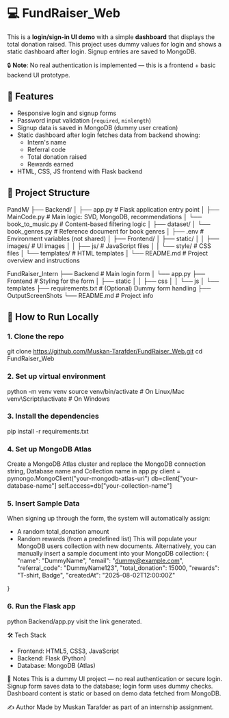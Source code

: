 # 💻 FundRaiser_Web

This is a **login/sign-in UI demo** with a simple **dashboard** that displays the total donation raised. This project uses dummy values for login and shows a static dashboard after login. Signup entries are saved to MongoDB.

🔒 **Note**: No real authentication is implemented — this is a frontend + basic backend UI prototype.



## 🔧 Features

- Responsive login and signup forms
- Password input validation (`required`, `minlength`)
- Signup data is saved in MongoDB (dummy user creation)
- Static dashboard after login fetches data from backend showing:
  - Intern's name
  - Referral code
  - Total donation raised
  - Rewards earned
- HTML, CSS, JS frontend with Flask backend



## 📁 Project Structure

PandM/
├── Backend/
│   ├── app.py               # Flask application entry point
│   ├── MainCode.py          # Main logic: SVD, MongoDB, recommendations
│   └── book_to_music.py     # Content-based filtering logic
│
├── dataset/
│   └── book_genres.py       # Reference document for book genres
│
├── .env                     # Environment variables (not shared)
│
├── Frontend/
│   ├── static/
│   │   ├── images/          # UI images
│   │   ├── js/              # JavaScript files
│   │   └── style/           # CSS files
│   └── templates/           # HTML templates
│
└── README.md                # Project overview and instructions

FundRaiser_Intern
├── Backend # Main login form
│   └── app.py
├── Frontend # Styling for the form
│   ├── static
│   │   ├── css
│   │   └── js
│   └── templates
├── requirements.txt # (Optional) Dummy form handling
├── OutputScreenShots
└── README.md # Project info

## 🚀 How to Run Locally

### 1. Clone the repo

git clone https://github.com/Muskan-Tarafder/FundRaiser_Web.git
cd FundRaiser_Web

### 2. Set up virtual environment

python -m venv venv
source venv/bin/activate       # On Linux/Mac
venv\Scripts\activate          # On Windows


### 3. Install the dependencies 

pip install -r requirements.txt

### 4. Set up MongoDB Atlas

Create a MongoDB Atlas cluster and replace the MongoDB connection string, Database name and Collection name in app.py
client = pymongo.MongoClient("your-mongodb-atlas-uri")
db=client["your-database-name"]
self.access=db["your-collection-name"]

### 5. Insert Sample Data

When signing up through the form, the system will automatically assign:
- A random total_donation amount
- Random rewards (from a predefined list)
This will populate your MongoDB users collection with new documents.
Alternatively, you can manually insert a sample document into your MongoDB collection:
{
  "name": "DummyName",
  "email": "dummy@example.com",
  "referral_code": "DummyName123",
  "total_donation": 15000,
  "rewards": "T-shirt, Badge",
  "createdAt": "2025-08-02T12:00:00Z"

}
### 6. Run the Flask app

python Backend/app.py
visit the link generated.


🛠 Tech Stack
- Frontend: HTML5, CSS3, JavaScript
- Backend: Flask (Python)
- Database: MongoDB (Atlas)

📌 Notes
This is a dummy UI project — no real authentication or secure login.
Signup form saves data to the database; login form uses dummy checks.
Dashboard content is static or based on demo data fetched from MongoDB.


✍️ Author
Made by Muskan Tarafder as part of an internship assignment.
